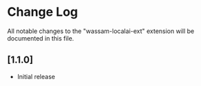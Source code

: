 # Change Log

All notable changes to the "wassam-localai-ext" extension will be documented in this file.



## [1.1.0]

- Initial release